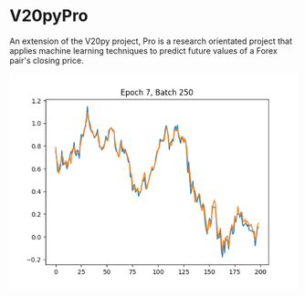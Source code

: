 # V20pyPro

An extension of the V20py project, Pro is a research orientated project that applies machine learning techniques to predict 
future values of a Forex pair's closing price.

![NN Gif](/gifs/tf_nn_research3.gif)
